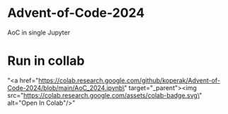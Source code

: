 # Advent-of-Code-2024
AoC in single Jupyter 

# Run in collab
"<a href=\"https://colab.research.google.com/github/koperak/Advent-of-Code-2024/blob/main/AoC_2024.ipynb\" target=\"_parent\"><img src=\"https://colab.research.google.com/assets/colab-badge.svg\" alt=\"Open In Colab\"/></a>"
